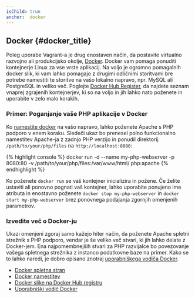 ```yaml
---
isChild: true
anchor:  docker
---
```


## Docker {#docker_title}

Poleg uporabe Vagrant-a je drug enostaven način, da postavite virtualno razvojno ali produkcijsko okolje, [Docker][docker].
Docker vam pomaga ponuditi kontejnerje Linux za vse vrste aplikacij.
Na voljo je ogromno pomagalnih docker slik, ki vam lahko pomagajo z drugimi odličnimi storitvami bre potrebe namestiti
te storitve na vašo lokalno napravo, npr. MySQL ali PostgreSQL in veliko več.
Poglejte [Docker Hub Register][docker-hub], da najdete seznam vnaprej zgrajenih kontejnerjev, ki so na voljo
in jih lahko nato poženete in uporabite v zelo malo korakih.

### Primer: Poganjanje vaše PHP aplikacije v Docker

Ko [namestite docker][docker-install] na vašo napravo, lahko poženete Apache s PHP podporo v enem koraku.
Sledeči ukaz bo prenesel polno funkcionalno namestitev Apache-ja z zadnjo PHP verzijo in ponudil
direktorij `/path/to/your/php/files` na `http://localhost:8080`:

{% highlight console %}
docker run -d --name my-php-webserver -p 8080:80 -v /path/to/your/php/files:/var/www/html/ php:apache
{% endhighlight %}

Ko poženete `docker run` se vaš kontejner inicializira in požene.
Če želite ustaviti ali ponovno pognati vaš kontejner, lahko uporabite ponujeno ime atributa in enostavno poženete
`docker stop my-php-webserver` in `docker start my-php-webserver` brez ponovnega podajanja zgornjih omenjenih parametrov.

### Izvedite več o Docker-ju

Ukazi omenjeni zgoraj samo kažejo hiter način, da poženete Apache spletni strežnik s PHP podporo, vendar je še veliko več
stvari, ki jih lahko delate z Docker-jem.
Ena najpomembnejših stvari za PHP razvijalce bo povezovanje vašega spletnega strežnika z instanco podatkovne baze na primer.
Kako se to lahko naredi, je dobro opisano znotraj [uporabniškega vodiča Docker][docker-doc].

* [Docker spletna stran][docker]
* [Docker namestitev][docker-install]
* [Docker slike na Docker Hub registru][docker-hub]
* [Uporabniški vodič Docker][docker-doc]

[docker]: http://docker.com/
[docker-hub]: https://registry.hub.docker.com/
[docker-install]: https://docs.docker.com/installation/
[docker-doc]: https://docs.docker.com/userguide/
